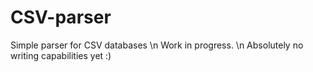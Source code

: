 # CSV-parser

Simple parser for CSV databases \n
Work in progress. \n
Absolutely no writing capabilities yet :)

